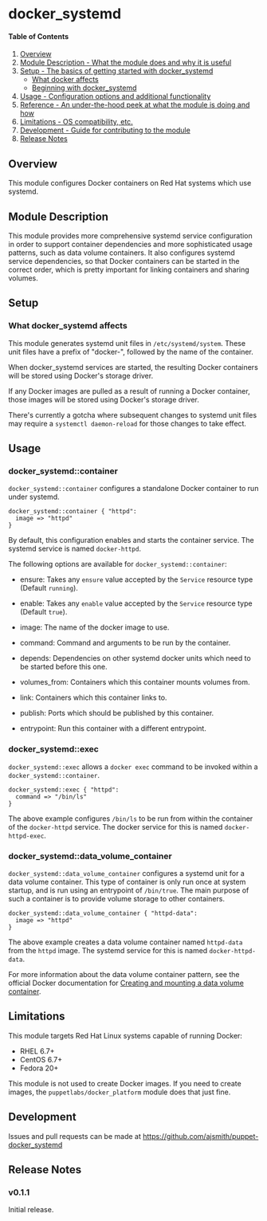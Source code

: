 # docker_systemd

#### Table of Contents

1. [Overview](#overview)
2. [Module Description - What the module does and why it is useful](#module-description)
3. [Setup - The basics of getting started with docker_systemd](#setup)
    * [What docker affects](#what-docker_systemd-affects)
    * [Beginning with docker_systemd](#beginning-with-docker_systemd)
4. [Usage - Configuration options and additional functionality](#usage)
5. [Reference - An under-the-hood peek at what the module is doing and how](#reference)
5. [Limitations - OS compatibility, etc.](#limitations)
6. [Development - Guide for contributing to the module](#development)
7. [Release Notes](#release-notes)

## Overview

This module configures Docker containers on Red Hat systems which use systemd.

## Module Description

This module provides more comprehensive systemd service configuration in order
to support container dependencies and more sophisticated usage patterns, such
as data volume containers. It also configures systemd service dependencies, so
that Docker containers can be started in the correct order, which is pretty
important for linking containers and sharing volumes.

## Setup

### What docker_systemd affects

This module generates systemd unit files in `/etc/systemd/system`. These unit
files have a prefix of "docker-", followed by the name of the container.

When docker_systemd services are started, the resulting Docker containers will
be stored using Docker's storage driver.

If any Docker images are pulled as a result of running a Docker container,
those images will be stored using Docker's storage driver.

There's currently a gotcha where subsequent changes to systemd unit files may
require a `systemctl daemon-reload` for those changes to take effect.

## Usage

### docker_systemd::container

`docker_systemd::container` configures a standalone Docker container to run
under systemd.

```.puppet
docker_systemd::container { "httpd":
  image => "httpd"
}
```

By default, this configuration enables and starts the container service. The
systemd service is named `docker-httpd`.

The following options are available for `docker_systemd::container`:

  * ensure: Takes any `ensure` value accepted by the `Service` resource type
    (Default `running`).

  * enable: Takes any `enable` value accepted by the `Service` resource type
    (Default `true`).

  * image: The name of the docker image to use.

  * command: Command and arguments to be run by the container.

  * depends: Dependencies on other systemd docker units which need to be
    started before this one.

  * volumes_from: Containers which this container mounts volumes from.

  * link: Containers which this container links to.

  * publish: Ports which should be published by this container.

  * entrypoint: Run this container with a different entrypoint.


### docker_systemd::exec

`docker_systemd::exec` allows a `docker exec` command to be invoked within a `docker_systemd::container`.

```.puppet
docker_systemd::exec { "httpd":
  command => "/bin/ls"
}
```

The above example configures `/bin/ls` to be run from within the container of
the `docker-httpd` service. The docker service for this is named
`docker-httpd-exec`.

### docker_systemd::data_volume_container

`docker_systemd::data_volume_container` configures a systemd unit for a data
volume container. This type of container is only run once at system startup,
and is run using an entrypoint of `/bin/true`. The main purpose of such a
container is to provide volume storage to other containers.

```.puppet
docker_systemd::data_volume_container { "httpd-data":
  image => "httpd"
}
```

The above example creates a data volume container named `httpd-data` from the
`httpd` image. The systemd service for this is named `docker-httpd-data`.

For more information about the data volume container pattern, see the
official Docker documentation for
[Creating and mounting a data volume container](https://docs.docker.com/engine/userguide/dockervolumes/#creating-and-mounting-a-data-volume-container).

## Limitations

This module targets Red Hat Linux systems capable of running Docker:

* RHEL 6.7+
* CentOS 6.7+
* Fedora 20+

This module is not used to create Docker images. If you need to create images, the `puppetlabs/docker_platform` module does that just fine.

## Development

Issues and pull requests can be made at <https://github.com/ajsmith/puppet-docker_systemd>

## Release Notes

### v0.1.1

Initial release.
